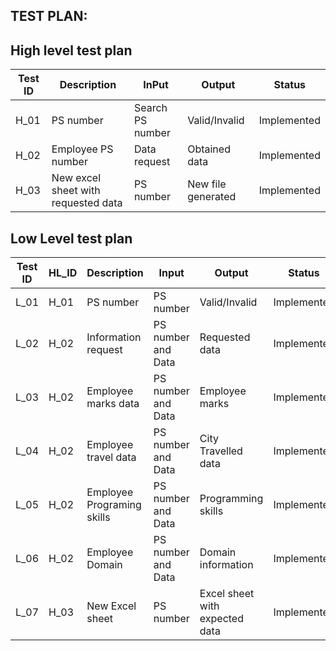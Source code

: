 ## TEST PLAN:

## High level test plan

| **Test ID** | **Description**                   | **InPut**| **Output** | **Status** |    
|-------------|-----------------------------------|------------|-------------|----------------|
|  H_01       | PS number                         | Search PS number  |  Valid/Invalid | Implemented |
|  H_02       | Employee PS number                | Data request |Obtained data        | Implemented |
|  H_03       | New excel sheet with requested data| PS number | New file generated    | Implemented |

## Low Level test plan

| **Test ID**| **HL_ID** | **Description** | **Input** | **Output** | **Status** | **Pass/Fail** |
| --------- | ---- |----------------------- | ----------- | ----------- | -------------- | --------------|
|  L_01     | H_01 | PS number               | PS number            | Valid/Invalid  |   Implemented  | PASS |
|  L_02     | H_02 | Information request     | PS number and Data   | Requested data |   Implemented  | PASS |
|  L_03     | H_02 | Employee marks data     | PS number and Data   |  Employee marks|   Implemented  | PASS |
|  L_04     | H_02 | Employee travel data    | PS number and Data   |  City Travelled data   |   Implemented  | PASS |
|  L_05     | H_02 | Employee Programing skills|  PS number and Data | Programming skills| Implemented | PASS |
|  L_06     | H_02 | Employee Domain          | PS number and Data  | Domain information|  Implemented | PASS |
|  L_07     | H_03 | New Excel sheet       | PS number  | Excel sheet with expected data | Implemented | PASS |
 


